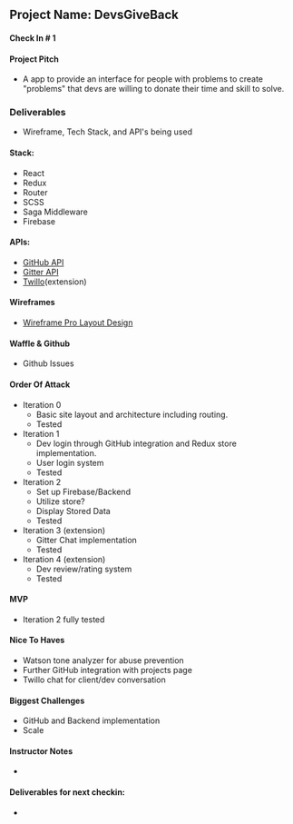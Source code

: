 ## Project Name: DevsGiveBack

#### Check In # 1

#### Project Pitch
 - A app to provide an interface for people with problems to create "problems" that devs are willing to donate their time and skill to solve.

### Deliverables
 - Wireframe, Tech Stack, and API's being used

#### Stack:
 - React
 - Redux
 - Router
 - SCSS
 - Saga Middleware
 - Firebase

#### APIs:

 - [GitHub API](https://developer.github.com/v3/)
 - [Gitter API](https://developer.gitter.im/docs/messages-resource)
 - [Twillo](https://www.programmableweb.com/api/twilio)(extension)

#### Wireframes

 - [Wireframe Pro Layout Design](https://wireframepro.mockflow.com/editor.jsp?editor=off&publicid=M0558874da93cdbb0517d88516b14fbb41527136251860&projectid=M0f976e5b642e9fe383386fbea94a1ee81527094150864&perm=Owner#/page/D8efb66d4abce7b027ae7516c028c4eb6)

#### Waffle & Github

  - Github Issues 

#### Order Of Attack
  - Iteration 0
    - Basic site layout and architecture including routing.
    - Tested
  - Iteration 1
    - Dev login through GitHub integration and Redux store implementation.
    - User login system
    - Tested
  - Iteration 2
    - Set up Firebase/Backend
    - Utilize store?
    - Display Stored Data
    - Tested
  - Iteration 3 (extension)
    - Gitter Chat implementation
    - Tested
  - Iteration 4 (extension)
    - Dev review/rating system
    - Tested

#### MVP
 - Iteration 2 fully tested

#### Nice To Haves
 - Watson tone analyzer for abuse prevention
 - Further GitHub integration with projects page
 - Twillo chat for client/dev conversation

#### Biggest Challenges
 - GitHub and Backend implementation
 - Scale

#### Instructor Notes 
 -

#### Deliverables for next checkin:
 - 